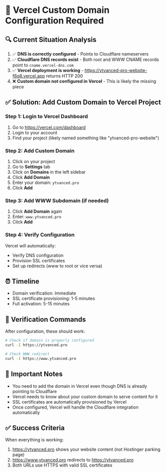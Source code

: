 # 🚨 Vercel Custom Domain Configuration Required

## 🔍 Current Situation Analysis

1. ✅ **DNS is correctly configured** - Points to Cloudflare nameservers
2. ✅ **Cloudflare DNS records exist** - Both root and WWW CNAME records point to `cname.vercel-dns.com`
3. ✅ **Vercel deployment is working** - https://ytvanced-pro-website-f6q8.vercel.app returns HTTP 200
4. ❌ **Custom domain not configured in Vercel** - This is likely the missing piece

## ✅ Solution: Add Custom Domain to Vercel Project

### Step 1: Login to Vercel Dashboard
1. Go to https://vercel.com/dashboard
2. Login to your account
3. Find your project (likely named something like "ytvanced-pro-website")

### Step 2: Add Custom Domain
1. Click on your project
2. Go to **Settings** tab
3. Click on **Domains** in the left sidebar
4. Click **Add Domain**
5. Enter your domain: `ytvanced.pro`
6. Click **Add**

### Step 3: Add WWW Subdomain (if needed)
1. Click **Add Domain** again
2. Enter: `www.ytvanced.pro`
3. Click **Add**

### Step 4: Verify Configuration
Vercel will automatically:
- Verify DNS configuration
- Provision SSL certificates
- Set up redirects (www to root or vice versa)

## ⏰ Timeline
- Domain verification: Immediate
- SSL certificate provisioning: 1-5 minutes
- Full activation: 5-15 minutes

## 🧪 Verification Commands
After configuration, these should work:
```bash
# Check if domain is properly configured
curl -I https://ytvanced.pro

# Check WWW redirect
curl -I https://www.ytvanced.pro
```

## 📝 Important Notes
- You need to add the domain in Vercel even though DNS is already pointing to Cloudflare
- Vercel needs to know about your custom domain to serve content for it
- SSL certificates are automatically provisioned by Vercel
- Once configured, Vercel will handle the Cloudflare integration automatically

## ✅ Success Criteria
When everything is working:
1. https://ytvanced.pro shows your website content (not Hostinger parking page)
2. https://www.ytvanced.pro redirects to https://ytvanced.pro
3. Both URLs use HTTPS with valid SSL certificates